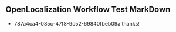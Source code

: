 ## OpenLocalization Workflow Test MarkDown
* 787a4ca4-085c-47f8-9c52-69840fbeb09a thanks!

<!--HONumber=Sep16_HO1-->


